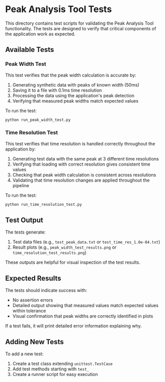 # Peak Analysis Tool Tests

This directory contains test scripts for validating the Peak Analysis Tool functionality. The tests are designed to verify that critical components of the application work as expected.

## Available Tests

### Peak Width Test

This test verifies that the peak width calculation is accurate by:
1. Generating synthetic data with peaks of known width (50ms)
2. Saving it to a file with 0.1ms time resolution 
3. Processing the data using the application's peak detection
4. Verifying that measured peak widths match expected values

To run the test:
```bash
python run_peak_width_test.py
```

### Time Resolution Test

This test verifies that time resolution is handled correctly throughout the application by:
1. Generating test data with the same peak at 3 different time resolutions
2. Verifying that loading with correct resolution gives consistent time values
3. Checking that peak width calculation is consistent across resolutions
4. Validating that time resolution changes are applied throughout the pipeline

To run the test:
```bash
python run_time_resolution_test.py
```

## Test Output

The tests generate:
1. Test data files (e.g., `test_peak_data.txt` or `test_time_res_1.0e-04.txt`)
2. Result plots (e.g., `peak_width_test_results.png` or `time_resolution_test_results.png`)

These outputs are helpful for visual inspection of the test results.

## Expected Results

The tests should indicate success with:
- No assertion errors
- Detailed output showing that measured values match expected values within tolerance
- Visual confirmation that peak widths are correctly identified in plots

If a test fails, it will print detailed error information explaining why.

## Adding New Tests

To add a new test:
1. Create a test class extending `unittest.TestCase`
2. Add test methods starting with `test_`
3. Create a runner script for easy execution 